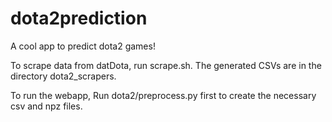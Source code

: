 dota2prediction
===============

A cool app to predict dota2 games!

To scrape data from datDota, run scrape.sh.
The generated CSVs are in the directory dota2_scrapers.

To run the webapp, Run dota2/preprocess.py first to create the necessary csv and npz files.

